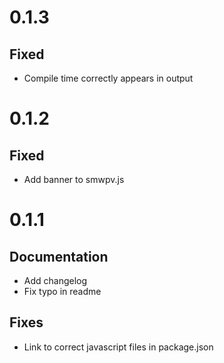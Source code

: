# 0.1.3

## Fixed

- Compile time correctly appears in output

# 0.1.2

## Fixed

- Add banner to smwpv.js

# 0.1.1

## Documentation

- Add changelog
- Fix typo in readme

## Fixes

- Link to correct javascript files in package.json

